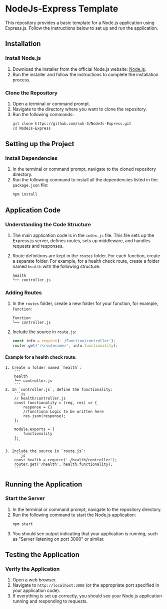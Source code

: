 # NodeJs-Express Template

This repository provides a basic template for a Node.js application using Express.js. Follow the instructions below to set up and run the application.

## Installation

### Install Node.js

1. Download the installer from the official Node.js website: [Node.js](https://nodejs.org).
2. Run the installer and follow the instructions to complete the installation process.

### Clone the Repository

1. Open a terminal or command prompt.
2. Navigate to the directory where you want to clone the repository.
3. Run the following commands:
    ```sh
    git clone https://github.com/suk-3/NodeJs-Express.git
    cd NodeJs-Express
    ```

## Setting up the Project

### Install Dependencies

1. In the terminal or command prompt, navigate to the cloned repository directory.
2. Run the following command to install all the dependencies listed in the `package.json` file:
    ```sh
    npm install
    ```

## Application Code

### Understanding the Code Structure

1. The main application code is in the `index.js` file. This file sets up the Express.js server, defines routes, sets up middleware, and handles requests and responses.

2. Route definitions are kept in the `routes` folder. For each function, create a separate folder. For example, for a health check route, create a folder named `health` with the following structure:
    ```
    health
    └── controller.js
    ```

### Adding Routes

1. In the `routes` folder, create a new folder for your function, for example, `Function`:
    ```
    Function
    └── controller.js
    ```

2. Include the source in `route.js`:
    ```js
    const info = require('./Function/controller');
    router.get('/<routename>', info.functionality);
    ```

#### Example for a health check route:
    1. Create a folder named `health`:
        ```
        health
        └── controller.js
        ```
    2. In `controller.js`, define the functionality:
        ```js
        // health/controller.js
        const functionality = (req, res) => {
            response = {}
            //functiona Logic to be written here 
            res.json(response);
        };

        module.exports = {
            functionality
        };
        ```

    3. Include the source in `route.js`:
        ```js
        const health = require('./health/controller');
        router.get('/health', health.functionality);
        ```

## Running the Application

### Start the Server

1. In the terminal or command prompt, navigate to the repository directory.
2. Run the following command to start the Node.js application:
    ```sh
    npm start
    ```
3. You should see output indicating that your application is running, such as "Server listening on port 3000" or similar.

## Testing the Application

### Verify the Application

1. Open a web browser.
2. Navigate to `http://localhost:3000` (or the appropriate port specified in your application code).
3. If everything is set up correctly, you should see your Node.js application running and responding to requests.

